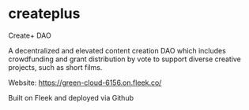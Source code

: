 # createplus
Create+ DAO

A decentralized and elevated content creation DAO which includes crowdfunding and grant distribution by vote to support diverse creative projects, such as short films.

Website:
https://green-cloud-6156.on.fleek.co/

Built on Fleek and deployed via Github
